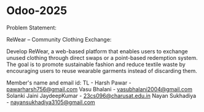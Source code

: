 # Odoo-2025

Problem Statement:

ReWear – Community Clothing Exchange:

Develop ReWear, a web-based platform that enables users to exchange unused clothing 
through direct swaps or a point-based redemption system. The goal is to promote sustainable 
fashion and reduce textile waste by encouraging users to reuse wearable garments instead of 
discarding them.

Member's name and email id:
TL - Harsh Pawar - pawarharsh756@gmail.com
Vasu Bhalani - vasubhalani2004@gmail.com
Solanki Jaini JaydeepKumar - 23cs096@charusat.edu.in
Nayan Sukhadiya - nayansukhadiya3105@gmail.com
